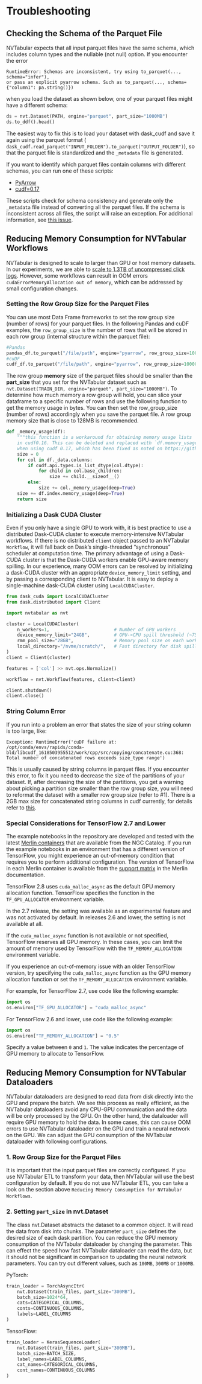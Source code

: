 # Troubleshooting

## Checking the Schema of the Parquet File

NVTabular expects that all input parquet files have the same schema, which includes column types and the nullable (not null) option. If you encounter the error

```
RuntimeError: Schemas are inconsistent, try using to_parquet(..., schema="infer"),
or pass an explicit pyarrow schema. Such as to_parquet(..., schema={"column1": pa.string()})
```

when you load the dataset as shown below, one of your parquet files might have a different schema:

```python
ds = nvt.Dataset(PATH, engine="parquet", part_size="1000MB")
ds.to_ddf().head()
```

The easiest way to fix this is to load your dataset with dask_cudf and save it again using the parquet format ( `dask_cudf.read_parquet("INPUT_FOLDER").to_parquet("OUTPUT_FOLDER")`), so that the parquet file is standardized and the `_metadata` file is generated.

If you want to identify which parquet files contain columns with different schemas, you can run one of these scripts:

- [PyArrow](https://github.com/dask/dask/issues/6504#issuecomment-675465645)
- [cudf=0.17](https://github.com/rapidsai/cudf/pull/6796#issue-522934284)

These scripts check for schema consistency and generate only the `_metadata` file instead of
converting all the parquet files. If the schema is inconsistent across all files, the script will
raise an exception. For additional information, see [this
issue](https://github.com/NVIDIA/NVTabular/issues/429).

## Reducing Memory Consumption for NVTabular Workflows

NVTabular is designed to scale to larger than GPU or host memory datasets. In our experiments, we are able to [scale to 1.3TB of uncompressed click logs](https://github.com/NVIDIA/NVTabular/tree/stable/examples/scaling-criteo). However, some workflows can result in OOM errors `cudaErrorMemoryAllocation out of memory`, which can be addressed by small configuration changes.

### Setting the Row Group Size for the Parquet Files

You can use most Data Frame frameworks to set the row group size (number of rows) for your parquet files. In the following Pandas and cuDF examples, the `row_group_size` is the number of rows that will be stored in each row group (internal structure within the parquet file):

```python
#Pandas
pandas_df.to_parquet("/file/path", engine="pyarrow", row_group_size=10000)
#cuDF
cudf_df.to_parquet("/file/path", engine="pyarrow", row_group_size=10000)
```

The row group **memory** size of the parquet files should be smaller than the **part_size** that
you set for the NVTabular dataset such as `nvt.Dataset(TRAIN_DIR, engine="parquet", part_size="1000MB")`. To determine how much memory a row group will hold, you can slice your dataframe to a specific number of rows and use the following function to get the memory usage in bytes. You can then set the row_group_size (number of rows) accordingly when you save the parquet file. A row group memory size that is close to 128MB is recommended.

```python
def _memory_usage(df):
    """this function is a workaround for obtaining memory usage lists
    in cudf0.16. This can be deleted and replaced with `df.memory_usage(deep= True, index=True).sum()`
    when using cudf 0.17, which has been fixed as noted on https://github.com/rapidsai/cudf/pull/6549)"""
    size = 0
    for col in df._data.columns:
        if cudf.api.types.is_list_dtype(col.dtype):
            for child in col.base_children:
                size += child.__sizeof__()
        else:
            size += col._memory_usage(deep=True)
    size += df.index.memory_usage(deep=True)
    return size
```

### Initializing a Dask CUDA Cluster

Even if you only have a single GPU to work with, it is best practice to use a distributed Dask-CUDA cluster to execute memory-intensive NVTabular workflows. If there is no distributed `client` object passed to an NVTabular `Workflow`, it will fall back on Dask’s single-threaded “synchronous” scheduler at computation time. The primary advantage of using a Dask-CUDA cluster is that the Dask-CUDA workers enable GPU-aware memory spilling. In our experience, many OOM errors can be resolved by initializing a dask-CUDA cluster with an appropriate `device_memory_limit` setting, and by passing a corresponding client to NVTabular. It is easy to deploy a single-machine dask-CUDA cluster using `LocalCUDACluster`.

```python
from dask_cuda import LocalCUDACluster
from dask.distributed import Client

import nvtabular as nvt

cluster = LocalCUDACluster(
    n_workers=1,                        # Number of GPU workers
    device_memory_limit="24GB",         # GPU->CPU spill threshold (~75% of GPU memory)
    rmm_pool_size="28GB",               # Memory pool size on each worker
    local_directory="/nvme/scratch/",   # Fast directory for disk spilling
)
client = Client(cluster)

features = ['col'] >> nvt.ops.Normalize()

workflow = nvt.Workflow(features, client=client)

client.shutdown()
client.close()
```

### String Column Error

If you run into a problem an error that states the size of your string column is too large, like:

```
Exception: RuntimeError('cuDF failure at: /opt/conda/envs/rapids/conda-bld/libcudf_1618503955512/work/cpp/src/copying/concatenate.cu:368: Total number of concatenated rows exceeds size_type range')
```

This is usually caused by string columns in parquet files. If you encounter this error, to fix it you need to decrease the size of the partitions of your dataset. If, after decreasing the size of the partitions, you get a warning about picking a partition size smaller than the row group size, you will need to reformat the dataset with a smaller row group size (refer to #1). There is a 2GB max size for concatenated string columns in cudf currently, for details refer to [this](https://github.com/rapidsai/cudf/issues/3958).

### Special Considerations for TensorFlow 2.7 and Lower

The example notebooks in the repository are developed and tested with the latest [Merlin containers](https://catalog.ngc.nvidia.com/containers?filters=&orderBy=dateModifiedDESC&query=merlin) that are available from the NGC Catalog.
If you run the example notebooks in an environment that has a different version of TensorFlow, you might experience an out-of-memory condition that requires you to perform additional configuration.
The version of TensorFlow in each Merlin container is available from the [support matrix](https://nvidia-merlin.github.io/Merlin/stable/support_matrix/index.html) in the Merlin documentation.

TensorFlow 2.8 uses `cuda_malloc_async` as the default GPU memory allocation function.
TensorFlow specifies the function in the `TF_GPU_ALLOCATOR` environment variable.

In the 2.7 release, the setting was available as an experimental feature and was not activated by default.
In releases 2.6 and lower, the setting is not available at all.

If the `cuda_malloc_async` function is not available or not specified, TensorFlow reserves all GPU memory.
In these cases, you can limit the amount of memory used by TensorFlow with the `TF_MEMORY_ALLOCATION` environment variable.

If you experience an out-of-memory issue with an older TensorFlow version, try specifying the `cuda_malloc_async` function as the GPU memory allocation function or set the `TF_MEMORY_ALLOCATION` environment variable.

For example, for TensorFlow 2.7, use code like the following example:

```python
import os
os.environ["TF_GPU_ALLOCATOR"] = "cuda_malloc_async"
```

For TensorFlow 2.6 and lower, use code like the following example:

```python
import os
os.environ["TF_MEMORY_ALLOCATION"] = "0.5"
```

Specify a value between `0` and `1`.
The value indicates the percentage of GPU memory to allocate to TensorFlow.

## Reducing Memory Consumption for NVTabular Dataloaders

NVTabular dataloaders are designed to read data from disk directly into the GPU and prepare the batch. We see this process as really efficient, as the NVTabular dataloaders avoid any CPU-GPU communication and the data will be only processed by the GPU. On the other hand, the dataloader will require GPU memory to hold the data. In some cases, this can cause OOM errors to use NVTabular dataloader on the GPU and train a neural network on the GPU. We can adjust the GPU consumption of the NVTabular dataloader with following configurations.

### 1. Row Group Size for the Parquet Files

It is important that the input parquet files are correctly configured. If you use NVTabular ETL to transform your data, then NVTabular will use the best configuration by default. If you do not use NVTabular ETL, you can take a look on the section above `Reducing Memory Consumption for NVTabular Workflows`.

### 2. Setting `part_size` in nvt.Dataset

The class nvt.Dataset abstracts the dataset to a common object. It will read the data from disk into chunks. The parameter `part_size` defines the desired size of each dask partition. You can reduce the GPU memory consumption of the NVTabular dataloader by changing the parameter. This can effect the speed how fast NVTabular dataloader can read the data, but it should not be significant in comparison to updating the neural network parameters. You can try out different values, such as `100MB`, `300MB` or `1000MB`.

PyTorch:

```python
train_loader = TorchAsyncItr(
    nvt.Dataset(train_files, part_size="300MB"),
    batch_size=1024*64,
    cats=CATEGORICAL_COLUMNS,
    conts=CONTINUOUS_COLUMNS,
    labels=LABEL_COLUMNS
)
```

TensorFlow:

```python
train_loader = KerasSequenceLoader(
    nvt.Dataset(train_files, part_size="300MB"),
    batch_size=BATCH_SIZE,
    label_names=LABEL_COLUMNS,
    cat_names=CATEGORICAL_COLUMNS,
    cont_names=CONTINUOUS_COLUMNS
)
```
